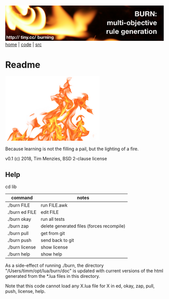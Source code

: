 <a href="http://tiny.cc/burning"><img src="etc/img/burn.png"></a><br clear=all>
[home](http://tiny.cc/burning) | [code]() | [src]()

# Readme

<img width=300  src="etc/img/burn-wide.png">

Because learning is not the filling  a pail, but the lighting of a fire. 

v0.1 (c) 2018, Tim Menzies, BSD 2-clause license

## Help

cd lib

command| notes
------------ | -------------
./burn FILE   |     	run FILE.awk
./burn ed FILE |		edit FILE
./burn okay 	 |	run all tests
./burn zap 	|	delete generated files (forces recompile)
./burn pull	|	get from git
./burn push	|	send back to git
./burn license	|	show license
./burn help	|	show help

As a side-effect of running ./burn, the directory
"/Users/timm/opt/lua/burn/doc" is updated with current versions of the
html generated from the \*.lua files in this directory.

Note that this code cannot load any X.lua file for
X in ed, okay, zap, pull, push, license, help.
